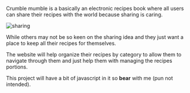 Crumble mumble is a basically an electronic recipes book where all users can share their recipes with the world because sharing is caring.

![sharing](https://media.giphy.com/media/Om8iOmzO9NxAY/giphy.gif)

While others may not be so keen on the sharing idea and they just want a place to keep all their recipes for themselves. 

The website will help organize their recipes by category to allow them to navigate through them and just help them with managing the recipes portions.

This project will have a bit of javascript in it so **bear** with me (pun not intended).